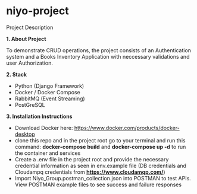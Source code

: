 ﻿# niyo-project
Project Description

**1. About Project**

   To demonstrate CRUD operations, the project consists of an Authentication system
   and a Books Inventory Application with neccessary validations and user Authorization.

**2. Stack**
   - Python (Django Framework)
   - Docker / Docker Compose
   - RabbitMQ (Event Streaming)
   - PostGreSQL
     
**3. Installation Instructions**
   - Download Docker here: https://www.docker.com/products/docker-desktop
   - clone this repo and in the project root go to your terminal and run this command:
     **docker-compose build** and  **docker-compose up -d** to run the container and services
   - Create a .env file in the project root and provide the necessary credential information
     as seen in env.example file (DB credentials and Cloudampq credentials from **https://www.cloudamqp.com/**)
   - Import Niyo_Group.postman_collection.json into POSTMAN to test APIs. View POSTMAN example files to
     see success and failure responses
